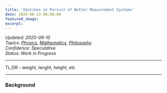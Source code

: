 ```yaml
---
title: 'Sketches in Pursuit of Better Measurement Systems'
date: 2020-08-23 00:00:00
featured_image: 
excerpt: 
---
```

*Updated: 2020-09-10*  
*Topics: [Physics](https://mundyreimer.github.io/archive), [Mathematics](https://mundyreimer.github.io/archive), [Philosophy](https://mundyreimer.github.io/archive)*  
*Confidence: Speculative*  
*Status: Work in Progress* 

---

TL;DR - weight, lenght, height, etc

---

### Background

